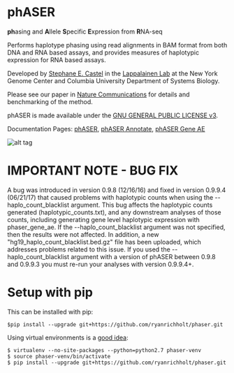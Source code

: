 # phASER
**ph**asing and **A**llele **S**pecific **E**xpression from **R**NA-seq

Performs haplotype phasing using read alignments in BAM format from both DNA and RNA based assays, and provides measures of haplotypic expression for RNA based assays.

Developed by [Stephane E. Castel](mailto:scastel@nygenome.org) in the [Lappalainen Lab](http://tllab.org) at the New York Genome Center and Columbia University Department of Systems Biology.

Please see our paper in [Nature Communications](http://www.nature.com/articles/ncomms12817) for details and benchmarking of the method.

phASER is made available under the [GNU GENERAL PUBLIC LICENSE v3](https://github.com/secastel/phaser/tree/master/LICENSE).

Documentation Pages: [phASER](https://github.com/secastel/phaser/tree/master/phaser), [phASER Annotate](https://github.com/secastel/phaser/tree/master/phaser_annotate), [phASER Gene AE](https://github.com/secastel/phaser/tree/master/phaser_gene_ae)

![alt tag](https://raw.github.com/secastel/phaser/master/docs/phaser_workflow.png)

# IMPORTANT NOTE - BUG FIX
A bug was introduced in version 0.9.8 (12/16/16) and fixed in version 0.9.9.4 (06/21/17) that caused problems with haplotypic counts when using the --haplo_count_blacklist argument. This bug affects the haplotypic counts generated (haplotypic_counts.txt), and any downstream analyses of those counts, including generating gene level haplotypic expression with phaser_gene_ae. If the --haplo_count_blacklist argument was not specified, then the results were not affected. In addition, a new "hg19_haplo_count_blacklist.bed.gz" file has been uploaded, which addresses problems related to this issue. If you used the --haplo_count_blacklist argument with a version of phASER between 0.9.8 and 0.9.9.3 you must re-run your analyses with version 0.9.9.4+.


# Setup with pip

This can be installed with pip:

```
$pip install --upgrade git+https://github.com/ryanrichholt/phaser.git
```

Using virtual environments is a [good idea](https://realpython.com/blog/python/python-virtual-environments-a-primer/):

```
$ virtualenv --no-site-packages --python=python2.7 phaser-venv
$ source phaser-venv/bin/activate
$ pip install --upgrade git+https://github.com/ryanrichholt/phaser.git
```
